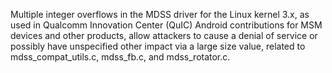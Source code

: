Multiple integer overflows in the MDSS driver for the Linux kernel 3.x, as used in Qualcomm Innovation Center (QuIC) Android contributions for MSM devices and other products, allow attackers to cause a denial of service or possibly have unspecified other impact via a large size value, related to mdss_compat_utils.c, mdss_fb.c, and mdss_rotator.c.